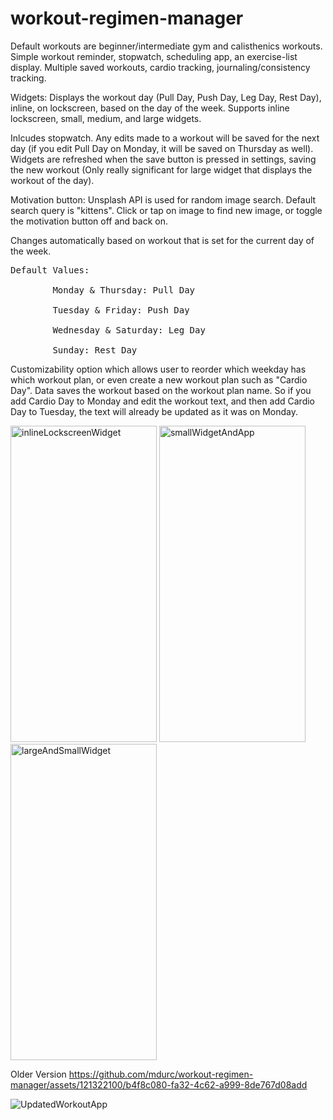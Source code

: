 # workout-regimen-manager

Default workouts are beginner/intermediate gym and calisthenics workouts.
Simple workout reminder, stopwatch, scheduling app, an exercise-list display. Multiple saved workouts, cardio tracking, journaling/consistency tracking.

Widgets:
Displays the workout day (Pull Day, Push Day, Leg Day, Rest Day), inline, on lockscreen, based on the day of the week. Supports inline lockscreen, small, medium, and large widgets. 

Inlcudes stopwatch. Any edits made to a workout will be saved for the next day (if you edit Pull Day on Monday, it will be saved on Thursday as well). Widgets are refreshed when the save button is pressed in settings, saving the new workout (Only really significant for large widget that displays the workout of the day).

Motivation button: Unsplash API is used for random image search. Default search query is "kittens". Click or tap on image to find new image, or toggle the motivation button off and back on.

Changes automatically based on workout that is set for the current day of the week.<br>
<pre>Default Values:<br>
        Monday & Thursday: Pull Day<br>
        Tuesday & Friday: Push Day<br>
        Wednesday & Saturday: Leg Day<br>
        Sunday: Rest Day
</pre>

Customizability option which allows user to reorder which weekday has which workout plan, or even create a new workout plan such as "Cardio Day". Data saves the workout based on the workout plan name. So if you add Cardio Day to Monday and edit the workout text, and then add Cardio Day to Tuesday, the text will already be updated as it was on Monday.

<img src="https://github.com/mdurc/text-widget/assets/121322100/5b9668b4-fbe8-4c25-806d-364700860812" alt="inlineLockscreenWidget" width="234" height="506">

<img src="https://github.com/mdurc/text-widget/assets/121322100/38d85b7e-3186-4a8b-8749-11375325f4f8" alt="smallWidgetAndApp" width="234" height="506">

<img src="https://github.com/mdurc/text-widget/assets/121322100/587d5fb8-96d2-4ec5-bbd1-6fa003c1ac44" alt="largeAndSmallWidget" width="234" height="506">



Older Version
https://github.com/mdurc/workout-regimen-manager/assets/121322100/b4f8c080-fa32-4c62-a999-8de767d08add


![UpdatedWorkoutApp](https://github.com/mdurc/workout-regimen-manager/assets/121322100/dd7b6fa4-9176-452c-95eb-c6b95462782f)

